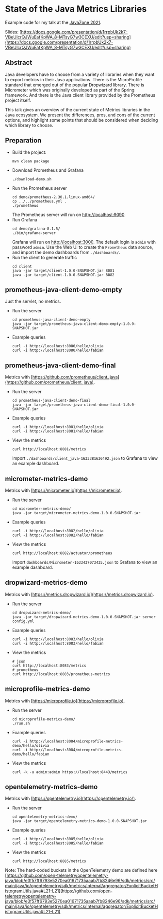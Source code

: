 # State of the Java Metrics Libraries

Example code for my talk at the [JavaZone 2021](https://javazone.no).

Slides: [https://docs.google.com/presentation/d/1rrpbUk2k7-VBeUIcrQJWuEafKpWA_8-MTsyG7w3CEXU/edit?usp=sharing](https://docs.google.com/presentation/d/1rrpbUk2k7-VBeUIcrQJWuEafKpWA_8-MTsyG7w3CEXU/edit?usp=sharing)

## Abstract

Java developers have to choose from a variety of libraries when they want to export metrics in their Java applications. There is the MicroProfile standard that emerged out of the popular Dropwizard library. There is Micrometer which was originally developed as part of the Spring framework. And there is the Java client library provided by the Prometheus project itself.

This talk gives an overview of the current state of Metrics libraries in the Java ecosystem. We present the differences, pros, and cons of the current options, and highlight some points that should be considered when deciding which library to choose.

## Preparation

* Build the project:
  ```
  mvn clean package
  ```
* Download Prometheus and Grafana
  ```
  ./download-demo.sh
  ```
* Run the Prometheus server
  ```
  cd demo/prometheus-2.30.1.linux-amd64/
  cp ../../prometheus.yml .
  ./prometheus
  ```
  The Prometheus server will run on [http://localhost:9090](http://localhost:9090).
* Run Grafana
  ```
  cd demo/grafana-8.1.5/
  ./bin/grafana-server
  ```
  Grafana will run on [http://localhost:3000](http://localhost:3000). The default login is `admin` with password `admin`. Use the Web UI to create the `Prometheus` data source, and import the demo dashboards from `./dashboards/`.
* Run the client to generate traffic
  ```
  cd client
  java -jar target/client-1.0.0-SNAPSHOT.jar 8081
  java -jar target/client-1.0.0-SNAPSHOT.jar 8082
  ```

## prometheus-java-client-demo-empty

Just the servlet, no metrics.

* Run the server
  ```
  cd prometheus-java-client-demo-empty
  java -jar target/prometheus-java-client-demo-empty-1.0.0-SNAPSHOT.jar
  ```
* Example queries
  ```
  curl -i http://localhost:8080/hello/olivia
  curl -i http://localhost:8080/hello/fabian
  ```
  
## prometheus-java-client-demo-final

Metrics with [https://github.com/prometheus/client_java](https://github.com/prometheus/client_java).

* Run the server
  ```
  cd prometheus-java-client-demo-final
  java -jar target/prometheus-java-client-demo-final-1.0.0-SNAPSHOT.jar
  ```
* Example queries
  ```
  curl -i http://localhost:8081/hello/olivia
  curl -i http://localhost:8081/hello/fabian
  ```
* View the metrics
  ```
  curl http://localhost:8081/metrics
  ```
  Import `./dashboards/client_java-1633381636492.json` to Grafana to view an example dashboard.
  
## micrometer-metrics-demo

Metrics with [https://micrometer.io](https://micrometer.io).

* Run the server
  ```
  cd micrometer-metrics-demo/
  java -jar target/micrometer-metrics-demo-1.0.0-SNAPSHOT.jar
  ```
* Example queries
  ```
  curl -i http://localhost:8082/hello/olivia
  curl -i http://localhost:8082/hello/fabian
  ```
* View the metrics
  ```
  curl http://localhost:8082/actuator/prometheus
  ```
  Import `dashboards/Micrometer-1633437073435.json` to Grafana to view an example dashboard.

## dropwizard-metrics-demo

Metrics with [https://metrics.dropwizard.io](https://metrics.dropwizard.io).

* Run the server
  ```
  cd dropwizard-metrics-demo/
  java -jar target/dropwizard-metrics-demo-1.0.0-SNAPSHOT.jar server config.yml
  ```
* Example queries
  ```
  curl -i http://localhost:8083/hello/olivia
  curl -i http://localhost:8083/hello/fabian
  ```
* View the metrics
  ```
  # json
  curl http://localhost:8083/metrics
  # prometheus
  curl http://localhost:8083/prometheus-metrics
  ```
  
## microprofile-metrics-demo

Metrics with [https://microprofile.io](https://microprofile.io).

* Run the server
  ```
  cd microprofile-metrics-demo/
  ./run.sh
  ```
* Example queries
  ```
  curl -i http://localhost:8084/microprofile-metrics-demo/hello/olivia
  curl -i http://localhost:8084/microprofile-metrics-demo/hello/fabian
  ```
* View the metrics
  ```
  curl -k -u admin:admin https://localhost:8443/metrics
  ```
  
## opentelemetry-metrics-demo

Metrics with [https://opentelemetry.io](https://opentelemetry.io/).

* Run the server
  ```
  cd opentelemetry-metrics-demo/
  java -jar target/opentelemetry-metrics-demo-1.0.0-SNAPSHOT.jar
  ```
* Example queries
  ```
  curl -i http://localhost:8085/hello/olivia
  curl -i http://localhost:8085/hello/fabian
  ```
* View the metrics
  ```
  curl http://localhost:8085/metrics
  ```

Note: The hard-coded buckets in the OpenTelemetry demo are defined here [https://github.com/open-telemetry/opentelemetry-java/blob/e3f57ff6793e5270ea01671735aaab7fb8246e96/sdk/metrics/src/main/java/io/opentelemetry/sdk/metrics/internal/aggregator/ExplicitBucketHistogramUtils.java#L21-L21](https://github.com/open-telemetry/opentelemetry-java/blob/e3f57ff6793e5270ea01671735aaab7fb8246e96/sdk/metrics/src/main/java/io/opentelemetry/sdk/metrics/internal/aggregator/ExplicitBucketHistogramUtils.java#L21-L21)
